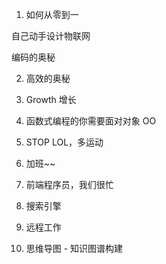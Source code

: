 1. 如何从零到一 

自己动手设计物联网

编码的奥秘

2. 高效的奥秘



3. Growth 增长


4. 函数式编程的你需要面对对象 OO


5. STOP LOL，多运动

6. 加班~~

7. 前端程序员，我们很忙

8. 搜索引擎

9. 远程工作

10. 思维导图 - 知识图谱构建
